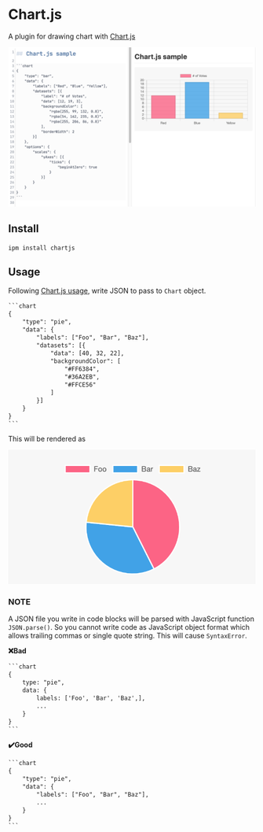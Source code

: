# Chart.js
A plugin for drawing chart with [Chart.js](https://www.chartjs.org/)

![sample](./img/sample.png)

## Install

```
ipm install chartjs
```

## Usage

Following [Chart.js usage](https://www.chartjs.org/docs/latest/getting-started/usage.html), write JSON to pass to `Chart` object.

````
```chart
{
    "type": "pie",
    "data": {
        "labels": ["Foo", "Bar", "Baz"],
        "datasets": [{
            "data": [40, 32, 22],
            "backgroundColor": [
                "#FF6384",
                "#36A2EB",
                "#FFCE56"
            ]
        }]
    }
}
```
````

This will be rendered as

![pie chart example](./img/pie.png)

### NOTE

A JSON file you write in code blocks will be parsed with JavaScript function `JSON.parse()`. So you cannot write code as JavaScript object format which allows trailing commas or single quote string. This will cause `SyntaxError`.


**❌Bad**
````
```chart
{
    type: "pie",
    data: {
        labels: ['Foo', 'Bar', 'Baz',],
        ...
    }
}
```
````

**✔️Good**
````
```chart
{
    "type": "pie",
    "data": {
        "labels": ["Foo", "Bar", "Baz"],
        ...
    }
}
```
````